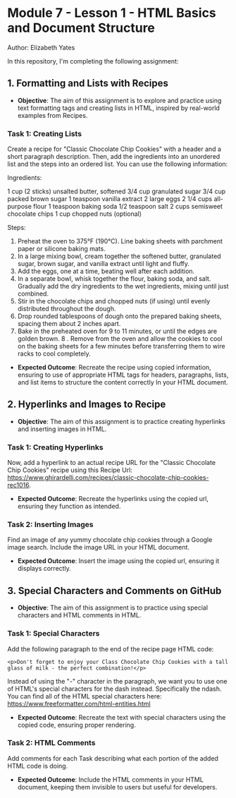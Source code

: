 # Module 7 - Lesson 1 - HTML Basics and Document Structure
Author: Elizabeth Yates

In this repository, I'm completing the following assignment: 

## 1. Formatting and Lists with Recipes

- **Objective**: The aim of this assignment is to explore and practice using text formatting tags and creating lists in HTML, inspired by real-world examples from Recipes.

### Task 1: Creating Lists 

Create a recipe for "Classic Chocolate Chip Cookies" with a header and a short paragraph description. Then, add the ingredients into an unordered list and the steps into an ordered list. You can use the following information:

Ingredients:

1 cup (2 sticks) unsalted butter, softened
3/4 cup granulated sugar
3/4 cup packed brown sugar
1 teaspoon vanilla extract
2 large eggs
2 1/4 cups all-purpose flour
1 teaspoon baking soda
1/2 teaspoon salt
2 cups semisweet chocolate chips
1 cup chopped nuts (optional)

Steps:

1. Preheat the oven to 375°F (190°C). Line baking sheets with parchment paper or silicone baking mats.
2. In a large mixing bowl, cream together the softened butter, granulated sugar, brown sugar, and vanilla extract until light and fluffy.
3. Add the eggs, one at a time, beating well after each addition.
4. In a separate bowl, whisk together the flour, baking soda, and salt. Gradually add the dry ingredients to the wet ingredients, mixing until just combined.
5. Stir in the chocolate chips and chopped nuts (if using) until evenly distributed throughout the dough.
6. Drop rounded tablespoons of dough onto the prepared baking sheets, spacing them about 2 inches apart.
7. Bake in the preheated oven for 9 to 11 minutes, or until the edges are golden brown.
8 . Remove from the oven and allow the cookies to cool on the baking sheets for a few minutes before transferring them to wire racks to cool completely.

- **Expected Outcome**: Recreate the recipe using copied information, ensuring to use of appropriate HTML tags for headers, paragraphs, lists, and list items to structure the content correctly In your HTML document. 

## 2. Hyperlinks and Images to Recipe

- **Objective**: The aim of this assignment is to practice creating hyperlinks and inserting images in HTML.

### Task 1: Creating Hyperlinks 

Now, add a hyperlink to an actual recipe URL for the "Classic Chocolate Chip Cookies" recipe using this Recipe Url: https://www.ghirardelli.com/recipes/classic-chocolate-chip-cookies-rec1016. 

- **Expected Outcome**: Recreate the hyperlinks using the copied url, ensuring they function as intended.

### Task 2: Inserting Images 

Find an image of any yummy chocolate chip cookies through a Google image search. Include the image URL in your HTML document.

- **Expected Outcome**: Insert the image using the copied url, ensuring it displays correctly.

## 3. Special Characters and Comments on GitHub

- **Objective**: The aim of this assignment is to practice using special characters and HTML comments in HTML.

### Task 1: Special Characters

Add the following paragraph to the end of the recipe page HTML code:

    <p>Don't forget to enjoy your Class Chocolate Chip Cookies with a tall glass of milk - the perfect combination!</p>

Instead of using the "-" character in the paragraph, we want you to use one of HTML's special characters for the dash instead. Specifically the ndash. You can find all of the HTML special characters here: https://www.freeformatter.com/html-entities.html

- **Expected Outcome**: Recreate the text with special characters using the copied code, ensuring proper rendering.

### Task 2: HTML Comments 

Add comments for each Task describing what each portion of the added HTML code is doing. 

- **Expected Outcome**: Include the HTML comments in your HTML document, keeping them invisible to users but useful for developers.

